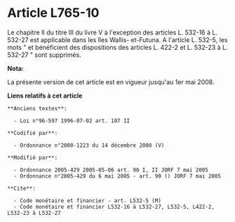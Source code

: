 # Article L765-10

Le chapitre II du titre III du livre V à l'exception des articles L. 532-16 à L. 532-27 est applicable dans les îles Wallis-
et-Futuna. A l'article L. 532-5, les mots " et bénéficient des dispositions des articles L. 422-2 et L. 532-23 à L. 532-27 "
sont supprimés.

**Nota:**

La présente version de cet article est en vigueur jusqu'au 1er mai 2008.

**Liens relatifs à cet article**

	**Anciens textes**:

	  - Loi n°96-597 1996-07-02 art. 107 II

	**Codifié par**:

	  - Ordonnance n°2000-1223 du 14 décembre 2000 (V)

	**Modifié par**:

	  - Ordonnance 2005-429 2005-05-06 art. 90 I, II JORF 7 mai 2005
	  - Ordonnance n°2005-429 du 6 mai 2005 - art. 90 () JORF 7 mai 2005

	**Cite**:

	  - Code monétaire et financier - art. L532-5 (M)
	  - Code monétaire et financier L532-16 à L532-27, L532-5, L422-2, L532-23 à L532-27
